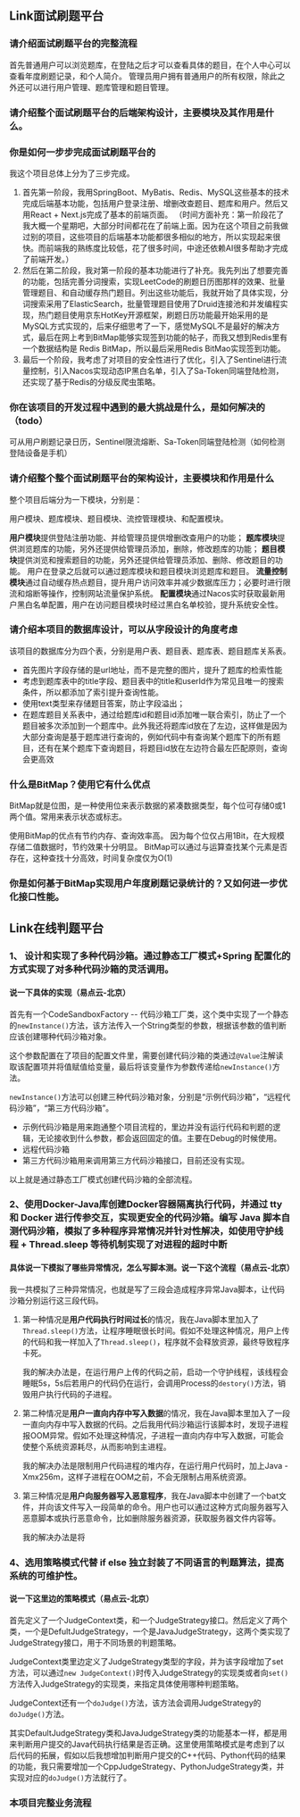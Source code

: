 ## Link面试刷题平台



### 请介绍面试刷题平台的完整流程

首先普通用户可以浏览题库，在登陆之后才可以查看具体的题目，在个人中心可以查看年度刷题记录，和个人简介。
管理员用户拥有普通用户的所有权限，除此之外还可以进行用户管理、题库管理和题目管理。

### 请介绍整个面试刷题平台的后端架构设计，主要模块及其作用是什么。

### 你是如何一步步完成面试刷题平台的

我这个项目总体上分为了三步完成。

1. 首先第一阶段，我用SpringBoot、MyBatis、Redis、MySQL这些基本的技术完成后端基本功能，包括用户登录注册、增删改查题目、题库和用户。然后又用React + Next.js完成了基本的前端页面。
   （时间方面补充：第一阶段花了我大概一个星期吧，大部分时间都花在了前端上面。因为在这个项目之前我做过别的项目，这些项目的后端基本功能都很多相似的地方，所以实现起来很快。而前端我的熟练度比较低，花了很多时间，中途还依赖AI很多帮助才完成了前端开发。）
2. 然后在第二阶段，我对第一阶段的基本功能进行了补充。我先列出了想要完善的功能，包括完善分词搜索，实现LeetCode的刷题日历图那样的效果、批量管理题目、和自动缓存热门题目。列出这些功能后，我就开始了具体实现，分词搜索采用了ElasticSearch，批量管理题目使用了Druid连接池和并发编程实现，热门题目使用京东HotKey开源框架，刷题日历功能最开始采用的是MySQL方式实现的，后来仔细思考了一下，感觉MySQL不是最好的解决方式，最后在网上考到BitMap能够实现签到功能的帖子，而我又想到Redis里有一个数据结构是 Redis BitMap，所以最后采用Redis BitMao实现签到功能。
3. 最后一个阶段，我考虑了对项目的安全性进行了优化，引入了Sentinel进行流量控制，引入Nacos实现动态IP黑白名单，引入了Sa-Token同端登陆检测，还实现了基于Redis的分级反爬虫策略。

### 你在该项目的开发过程中遇到的最大挑战是什么，是如何解决的（todo）

可从用户刷题记录日历，Sentinel限流熔断、Sa-Token同端登陆检测（如何检测登陆设备是手机）

### 请介绍整个整个面试刷题平台的架构设计，主要模块和作用是什么

整个项目后端分为一下模块，分别是：

用户模块、题库模块、题目模块、流控管理模块、和配置模块。

**用户模块**提供登陆注册功能、并给管理员提供增删改查用户的功能；
**题库模块**提供浏览题库的功能，另外还提供给管理员添加，删除，修改题库的功能；
**题目模块**提供浏览和搜索题目的功能，另外还提供给管理员添加、删除、修改题目的功能。
用户在登录之后就可以通过题库模块和题目模块浏览题库和题目。
**流量控制模块**通过自动缓存热点题目，提升用户访问效率并减少数据库压力；必要时进行限流和熔断等操作，控制网站流量保护系统。
**配置模块**通过Nacos实时获取最新用户黑白名单配置，用户在访问题目模块时经过黑白名单校验，提升系统安全性。

### 请介绍本项目的数据库设计，可以从字段设计的角度考虑

该项目的数据库分为四个表，分别是用户表、题目表、题库表、题目题库关系表。

- 首先图片字段存储的是url地址，而不是完整的图片，提升了题库的检索性能
- 考虑到题库表中的title字段、题目表中的title和userId作为常见且唯一的搜索条件，所以都添加了索引提升查询性能。
- 使用text类型来存储题目答案，防止字段溢出；
- 在题库题目关系表中，通过给题库id和题目id添加唯一联合索引，防止了一个题目被多次添加到一个题库中。此外我还将题库id放在了左边，这样做是因为大部分查询是基于题库进行查询的，例如代码中有查询某个题库下的所有题目，还有在某个题库下查询题目，将题目id放在左边符合最左匹配原则，查询会更高效

### 什么是BitMap？使用它有什么优点

BitMap就是位图，是一种使用位来表示数据的紧凑数据类型，每个位可存储0或1两个值。常用来表示状态或标志。

使用BitMap的优点有节约内存、查询效率高。
因为每个位仅占用1Bit，在大规模存储二值数据时，节约效果十分明显。
BitMap可以通过与运算查找某个元素是否存在，这种查找十分高效，时间复杂度仅为O(1)

### 你是如何基于BitMap实现用户年度刷题记录统计的？又如何进一步优化接口性能。



## Link在线判题平台

### 1、 设计和实现了多种代码沙箱。通过静态工厂模式+Spring 配置化的方式实现了对多种代码沙箱的灵活调用。

#### 说一下具体的实现（易点云-北京）

首先有一个CodeSandboxFactory -- 代码沙箱工厂类，这个类中实现了一个静态的`newInstance()`方法，该方法传入一个String类型的参数，根据该参数的值判断应该创建哪种代码沙箱对象。

这个参数配置在了项目的配置文件里，需要创建代码沙箱的类通过`@Value`注解读取该配置项并将值赋值给变量，最后将该变量作为参数传递给`newInstance()`方法。

`newInstance()`方法可以创建三种代码沙箱对象，分别是“示例代码沙箱”，“远程代码沙箱”，“第三方代码沙箱”。

- 示例代码沙箱是用来跑通整个项目流程的，里边并没有运行代码和判题的逻辑，无论接收到什么参数，都会返回固定的值。主要在Debug的时候使用。
- 远程代码沙箱
- 第三方代码沙箱用来调用第三方代码沙箱接口，目前还没有实现。

以上就是通过静态工厂模式创建代码沙箱的全部流程。

### 2、使用Docker-Java库创建Docker容器隔离执行代码，并通过 tty 和 Docker 进行传参交互，实现更安全的代码沙箱。编写 Java 脚本自测代码沙箱，模拟了多种程序异常情况并针对性解决，如使用守护线程 + Thread.sleep 等待机制实现了对进程的超时中断

#### 具体说一下模拟了哪些异常情况，怎么写脚本测。说一下这个流程（易点云-北京）

我一共模拟了三种异常情况，也就是写了三段会造成程序异常Java脚本，让代码沙箱分别运行这三段代码。

1. 第一种情况是**用户代码执行时间过长**的情况，我在Java脚本里加入了`Thread.sleep()`方法，让程序睡眠很长时间。假如不处理这种情况，用户上传的代码和我一样加入了`Thread.sleep()`，程序就不会释放资源，最终导致程序卡死。

   我的解决办法是，在运行用户上传的代码之前，启动一个守护线程，该线程会睡眠5s，5s后若用户的代码仍在运行，会调用Process的`destory()`方法，销毁用户执行代码的子进程。

2. 第二种情况是**用户一直向内存中写入数据**的情况，我在Java脚本里加入了一段一直向内存中写入数据的代码。之后我用代码沙箱运行该脚本时，发现子进程报OOM异常。假如不处理这种情况，子进程一直向内存中写入数据，可能会使整个系统资源耗尽，从而影响到主进程。

   我的解决办法是限制用户代码进程的堆内存，在运行用户代码时，加上Java -Xmx256m，这样子进程在OOM之前，不会无限制占用系统资源。

3. 第三种情况是**用户向服务器写入恶意程序**，我在Java脚本中创建了一个bat文件，并向该文件写入一段简单的命令。用户也可以通过这种方式向服务器写入恶意脚本或执行恶意命令，比如删除服务器资源，获取服务器文件内容等。

   我的解决办法是将

   

### 4、选用策略模式代替 if else 独立封装了不同语言的判题算法，提高系统的可维护性。

#### 说一下这里边的策略模式（易点云-北京）

首先定义了一个JudgeContext类，和一个JudgeStrategy接口。然后定义了两个类，一个是DefultJudgeStrategy，一个是JavaJudgeStrategy，这两个类实现了JudgeStrategy接口，用于不同场景的判题策略。

JudgeContext类里边定义了JudgeStrategy类型的字段，并为该字段增加了set方法，可以通过`new JudgeContext()`时传入JudgeStrategy的实现类或者向`set()`方法传入JudgeStrategy的实现类，来指定具体使用哪种判题策略。

JudgeContext还有一个`doJudge()`方法，该方法会调用JudgeStrategy的`doJudge()`方法。

其实DefaultJudgeStrategy类和JavaJudgeStrategy类的功能基本一样，都是用来判断用户提交的Java代码执行结果是否正确。这里使用策略模式是考虑到了以后代码的拓展，假如以后我想增加判断用户提交的C++代码、Python代码的结果的功能，我只需要增加一个CppJudgeStrategy、PythonJudgeStrategy类，并实现对应的`doJudge()`方法就行了。

### 本项目完整业务流程	
